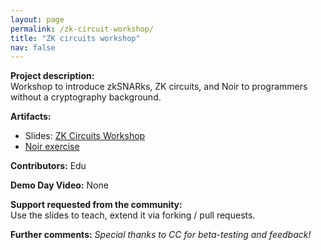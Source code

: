 ```yaml
---
layout: page
permalink: /zk-circuit-workshop/
title: "ZK circuits workshop"
nav: false
---
```


**Project description:**  
Workshop to introduce zkSNARks, ZK circuits, and Noir to programmers without a cryptography background.

**Artifacts:**

- Slides: [ZK Circuits Workshop](https://github.com/ed255/sudoku-noir/blob/main/zk-circuits-slides.pdf)
- [Noir exercise](https://github.com/ed255/sudoku-noir/)

**Contributors:**
Edu

**Demo Day Video:**
None

**Support requested from the community:**  
Use the slides to teach, extend it via forking / pull requests.

**Further comments:**
_Special thanks to CC for beta-testing and feedback!_
